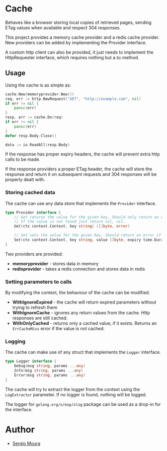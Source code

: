 # Cache

Behaves like a browser storing local copies of retrieved pages, 
sending ETag values when available and respect 304 responses.

This project provides a memory cache provider and a redis cache 
provider. New providers can be added by implementing the 
Provider interface.

A custom http client can also be provided, it just needs to implement
the HttpRequester interface, which requires nothing but a `Do` method.

## Usage

Using the cache is as simple as:

```go
cache.New(memoryprovider.New())
req, err := http.NewRequest("GET", "http://example.com", nil)
if err != nil {
    panic(err)
}
resp, err := cache.Do(req)
if err != nil {
    panic(err)
}
defer resp.Body.Close()

data := io.ReadAll(resp.Body)
```

If the response has proper expiry headers, the cache will prevent extra http
calls to be made.

If the response providers a proper ETag header, the cache will store the response
and return it on subsequent requests and 304 responses will be properly dealt with.

### Storing cached data

The cache can use any data store that implements the `Provider` interface.

```go
type Provider interface {
	// Get returns the value for the given key. Should only return an error if the value could be checked for existence or if communication fails.
	// If the value is not found just return nil, nil.
	Get(ctx context.Context, key string) ([]byte, error)

	// Set sets the value for the given key. Should return an error if the value could not be set.
	Set(ctx context.Context, key string, value []byte, expiry time.Duration) error
}
```

Two providers are provided:

* **memoryprovider** - stores data in memory
* **redisprovider** - takes a redis connection and stores data in redis

### Setting parameters to calls

By modifying the context, the behaviour of the cache can be modified.

* **WithIgnoreExpired** - the cache will return expired parameters without trying to refresh them
* **WithIgnoreCache** - ignores any return values from the cache. Http responses are still cached.
* **WithOnlyCached** - returns only a cached value, if it exists. Returns an `ErrCacheMiss` error if the value is not cached.


### Logging

The cache can make use of any struct that implements the `Logger` interface. 

```go
type Logger interface {
	Debug(msg string, params ...any)
	Info(msg string, params ...any)
	Error(msg string, params ...any)
}
```

The cache will try to extract the logger from the context using the `LogExtractor` parameter.
If no logger is found, nothing will be logged.

The logger for `golang.org/x/exp/slog` package can be used as a drop-in for the interface.

# Author

* [Sergio Moura](https://sergio.moura.ca/)
